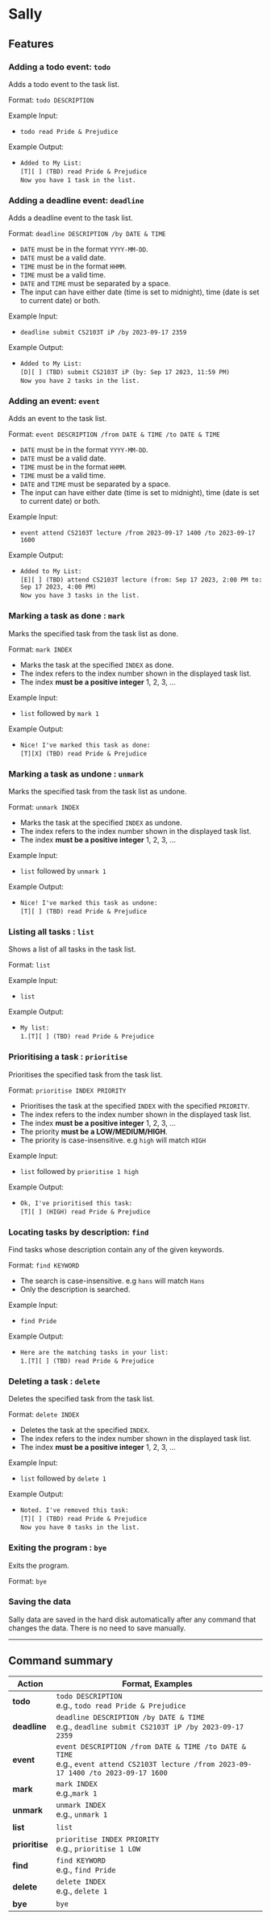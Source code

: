 # Sally

## Features

### Adding a todo event: `todo`

Adds a todo event to the task list.

Format: `todo DESCRIPTION`

Example Input:
* `todo read Pride & Prejudice`

Example Output:
* `Added to My List:`<br>
  `[T][ ] (TBD) read Pride & Prejudice`<br>
  `Now you have 1 task in the list.`

### Adding a deadline event: `deadline`

Adds a deadline event to the task list.

Format: `deadline DESCRIPTION /by DATE & TIME`

* `DATE` must be in the format `YYYY-MM-DD`.
* `DATE` must be a valid date.
* `TIME` must be in the format `HHMM`.
* `TIME` must be a valid time.
* `DATE` and `TIME` must be separated by a space.
* The input can have either date (time is set to midnight), time (date is set to current date) or both.

Example Input:
* `deadline submit CS2103T iP /by 2023-09-17 2359`

Example Output:
* `Added to My List:`<br>
  `[D][ ] (TBD) submit CS2103T iP (by: Sep 17 2023, 11:59 PM)`<br>
  `Now you have 2 tasks in the list.`

### Adding an event: `event`

Adds an event to the task list.

Format: `event DESCRIPTION /from DATE & TIME /to DATE & TIME`

* `DATE` must be in the format `YYYY-MM-DD`.
* `DATE` must be a valid date.
* `TIME` must be in the format `HHMM`.
* `TIME` must be a valid time.
* `DATE` and `TIME` must be separated by a space.
* The input can have either date (time is set to midnight), time (date is set to current date) or both.

Example Input:
* `event attend CS2103T lecture /from 2023-09-17 1400 /to 2023-09-17 1600`

Example Output:
* `Added to My List:`<br>
  `[E][ ] (TBD) attend CS2103T lecture (from: Sep 17 2023, 2:00 PM to: Sep 17 2023, 4:00 PM)`<br>
  `Now you have 3 tasks in the list.`

### Marking a task as done : `mark`

Marks the specified task from the task list as done.

Format: `mark INDEX`

* Marks the task at the specified `INDEX` as done.
* The index refers to the index number shown in the displayed task list.
* The index **must be a positive integer** 1, 2, 3, …

Example Input:
* `list` followed by `mark 1`

Example Output:
* `Nice! I've marked this task as done:`<br>
  `[T][X] (TBD) read Pride & Prejudice`

### Marking a task as undone : `unmark`

Marks the specified task from the task list as undone.

Format: `unmark INDEX`

* Marks the task at the specified `INDEX` as undone.
* The index refers to the index number shown in the displayed task list.
* The index **must be a positive integer** 1, 2, 3, …

Example Input:
* `list` followed by `unmark 1`

Example Output:
* `Nice! I've marked this task as undone:`<br>
  `[T][ ] (TBD) read Pride & Prejudice`

### Listing all tasks : `list`

Shows a list of all tasks in the task list.

Format: `list`

Example Input:
* `list`

Example Output:
* `My list:`<br>
  `1.[T][ ] (TBD) read Pride & Prejudice`

### Prioritising a task : `prioritise`

Prioritises the specified task from the task list.

Format: `prioritise INDEX PRIORITY`

* Prioritises the task at the specified `INDEX` with the specified `PRIORITY`.
* The index refers to the index number shown in the displayed task list.
* The index **must be a positive integer** 1, 2, 3, …
* The priority **must be a LOW/MEDIUM/HIGH**.
* The priority is case-insensitive. e.g `high` will match `HIGH`

Example Input:
* `list` followed by `prioritise 1 high`

Example Output:
* `Ok, I've prioritised this task:`<br>
  `[T][ ] (HIGH) read Pride & Prejudice`

### Locating tasks by description: `find`

Find tasks whose description contain any of the given keywords.

Format: `find KEYWORD`

* The search is case-insensitive. e.g `hans` will match `Hans`
* Only the description is searched.

Example Input:
* `find Pride`

Example Output:
* `Here are the matching tasks in your list:`<br>
  `1.[T][ ] (TBD) read Pride & Prejudice`

### Deleting a task : `delete`

Deletes the specified task from the task list.

Format: `delete INDEX`

* Deletes the task at the specified `INDEX`.
* The index refers to the index number shown in the displayed task list.
* The index **must be a positive integer** 1, 2, 3, …

Example Input:
* `list` followed by `delete 1`

Example Output:
* `Noted. I've removed this task:`<br>
  `[T][ ] (TBD) read Pride & Prejudice`<br>
  `Now you have 0 tasks in the list.`

### Exiting the program : `bye`

Exits the program.

Format: `bye`

### Saving the data

Sally data are saved in the hard disk automatically after any command that changes the data. There is no need to save manually.

--------------------------------------------------------------------------------------------------------------------

## Command summary

| Action         | Format, Examples                                                                                                                         |
|----------------|------------------------------------------------------------------------------------------------------------------------------------------|
| **todo**       | `todo DESCRIPTION` <br> e.g., `todo read Pride & Prejudice`                                                                              |
| **deadline**   | `deadline DESCRIPTION /by DATE & TIME` <br> e.g., `deadline submit CS2103T iP /by 2023-09-17 2359`                                       |
| **event**      | `event DESCRIPTION /from DATE & TIME /to DATE & TIME`<br> e.g., `event attend CS2103T lecture /from 2023-09-17 1400 /to 2023-09-17 1600` |
| **mark**       | `mark INDEX`<br> e.g.,`mark 1`                                                                                                           |
| **unmark**     | `unmark INDEX`<br> e.g., `unmark 1`                                                                                                      |
| **list**       | `list`                                                                                                                                   |
| **prioritise** | `prioritise INDEX PRIORITY` <br> e.g., `prioritise 1 LOW`                                                                                |
| **find**       | `find KEYWORD` <br> e.g., `find Pride`                                                                                                   |
| **delete**     | `delete INDEX` <br> e.g., `delete 1`                                                                                                     |
| **bye**        | `bye`                                                                                                                                    |